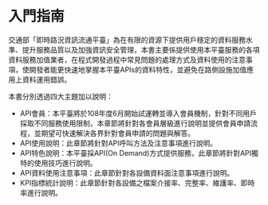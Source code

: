 # 入門指南

交通部「即時路況資訊流通平臺」為在有限的資源下提供用戶穩定的資料服務水準、提升服務品質以及加強資訊安全管理，本書主要係提供使用本平臺服務的各項資料服務加值業者，在程式開發過程中常見問題的處理方式及資料使用的注意事項，使開發者能更快速地掌握本平臺APIs的資料特性，並避免在路側設施加值應用上資料運用錯誤。

本書分別透過四大主題加以說明：

* API會員：本平臺將於108年度6月開始試運轉並導入會員機制，針對不同用戶採取不同服務使用限制，本章節將針對各會員層級進行說明並提供會員申請流程，並期望可快速解決各界針對會員申請的問題與解答。
* API使用說明：此章節將針對API呼叫方法及注意事項進行說明。
* API特色說明：本平臺採API\(On Demand\)方式提供服務，此章節將針對API獨特的使用技巧進行說明。
* API資料使用注意事項：此章節針對各設備資料面注意事項進行說明。
* KPI指標統計說明：此章節針對各設備之檔案介接率、完整率、維護率、即時率進行說明。

